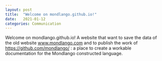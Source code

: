 ```yaml
---
layout: post
title:  "Welcome on mondlango.github.io!"
date:   2021-01-12
categories: Communication
---
```

Welcome on mondlango.github.io! A website that want to save the data of the old website www.mondlango.com and to publish the work of https://github.com/mondlango/ : a place to create a workable documentation for the Mondlango constructed language.
